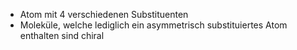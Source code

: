 - Atom mit 4 verschiedenen Substituenten 
- Moleküle, welche lediglich ein asymmetrisch substituiertes Atom enthalten sind chiral 